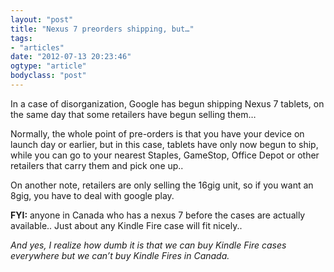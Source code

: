 ```yaml
---
layout: "post"
title: "Nexus 7 preorders shipping, but…"
tags: 
- "articles"
date: "2012-07-13 20:23:46"
ogtype: "article"
bodyclass: "post"
---
```


In a case of disorganization, Google has begun shipping Nexus 7 tablets, on the same day that some retailers have begun selling them…

Normally, the whole point of pre-orders is that you have your device on launch day or earlier, but in this case, tablets have only now begun to ship, while you can go to your nearest Staples, GameStop, Office Depot or other retailers that carry them and pick one up..

On another note, retailers are only selling the 16gig unit, so if you want an 8gig, you have to deal with google play.

**FYI:** anyone in Canada who has a nexus 7 before the cases are actually available.. Just about any Kindle Fire case will fit nicely..

*And yes, I realize how dumb it is that we can buy Kindle Fire cases everywhere but we can’t buy Kindle Fires in Canada.*